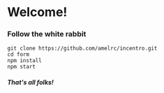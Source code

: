 # Welcome!

### Follow the white rabbit

```
git clone https://github.com/amelrc/incentro.git
cd form
npm install
npm start
```

##### That's all folks!
